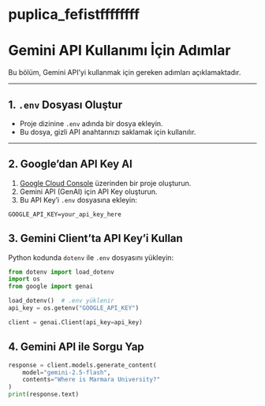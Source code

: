# puplica_fefistffffffff
# Gemini API Kullanımı İçin Adımlar

Bu bölüm, Gemini API’yi kullanmak için gereken adımları açıklamaktadır.

---

## 1. `.env` Dosyası Oluştur

- Proje dizinine `.env` adında bir dosya ekleyin.  
- Bu dosya, gizli API anahtarınızı saklamak için kullanılır.

---

## 2. Google’dan API Key Al

1. [Google Cloud Console](https://console.cloud.google.com/) üzerinden bir proje oluşturun.  
2. Gemini API (GenAI) için API Key oluşturun.  
3. Bu API Key’i `.env` dosyasına ekleyin:

```env
GOOGLE_API_KEY=your_api_key_here
```
## 3. Gemini Client’ta API Key’i Kullan

Python kodunda `dotenv` ile `.env` dosyasını yükleyin:

```python
from dotenv import load_dotenv
import os
from google import genai

load_dotenv()  # .env yüklenir
api_key = os.getenv("GOOGLE_API_KEY")

client = genai.Client(api_key=api_key)
```
## 4. Gemini API ile Sorgu Yap

```python
response = client.models.generate_content(
    model="gemini-2.5-flash",
    contents="Where is Marmara University?"
)
print(response.text)
```
